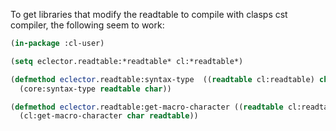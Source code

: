 To get libraries that modify the readtable to compile with clasps cst compiler, the following seem to work:
```lisp
(in-package :cl-user)

(setq eclector.readtable:*readtable* cl:*readtable*)

(defmethod eclector.readtable:syntax-type  ((readtable cl:readtable) char)
  (core:syntax-type readtable char))

(defmethod eclector.readtable:get-macro-character ((readtable cl:readtable) char)
  (cl:get-macro-character char readtable))

````
